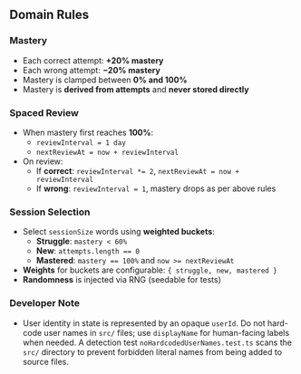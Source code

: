 ## Domain Rules

### Mastery
- Each correct attempt: **+20% mastery**
- Each wrong attempt: **−20% mastery**
- Mastery is clamped between **0% and 100%**
- Mastery is **derived from attempts** and **never stored directly**

### Spaced Review
- When mastery first reaches **100%**:
  - `reviewInterval = 1 day`
  - `nextReviewAt = now + reviewInterval`
- On review:
  - If **correct**: `reviewInterval *= 2`, `nextReviewAt = now + reviewInterval`
  - If **wrong**: `reviewInterval = 1`, mastery drops as per above rules

### Session Selection
- Select `sessionSize` words using **weighted buckets**:
  - **Struggle**: `mastery < 60%`
  - **New**: `attempts.length == 0`
  - **Mastered**: `mastery == 100%` and `now >= nextReviewAt`
- **Weights** for buckets are configurable: `{ struggle, new, mastered }`
- **Randomness** is injected via RNG (seedable for tests)

### Developer Note

- User identity in state is represented by an opaque `userId`. Do not hard-code user names in `src/` files; use `displayName` for human-facing labels when needed. A detection test `noHardcodedUserNames.test.ts` scans the `src/` directory to prevent forbidden literal names from being added to source files.